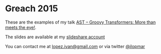 # Greach 2015

These are the examples of my talk [AST – Groovy Transformers: More than meets the eye!](http://greachconf.com/speakers/ivan-lopez-ast-groovy-transformers-more-than-meets-the-eye/).

The slides are available at my [slideshare account](http://www.slideshare.net/ilopmar/greach-2015-ast-groovy-transformers-more-than-meets-the-eye)

You can contact me at lopez.ivan@gmail.com or via twitter [@ilopmar](https://twitter.com/ilopmar)
